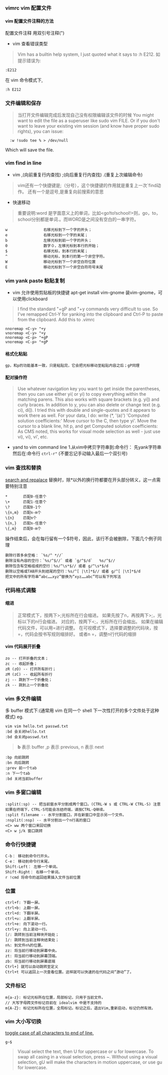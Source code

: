 ### vimrc vim 配置文件
#### vim 配置文件注释的方法
配置文件注释 用双引号注释(")

* vim 查看错误类型

> Vim has a builtin help system, I just quoted what it says to :h E212.
如提示错误为:
```
:E212
```
在 vim 命令模式下,
```
:h E212
```

### 文件编辑和保存
> 当打开文件编辑完成后发现自己没有权限编辑该文件的时候
> You might want to edit the file as a superuser like sudo vim FILE. Or if you don't want to leave your existing vim session (and know have proper sudo rights), you can issue:
```
  :w !sudo tee % > /dev/null
```
Which will save the file.


### vim find in line
* vim ,(向前重复行内查找) ;(向后重复行内查找)   .(重复上次编辑命令)
> vim还有一个快捷键是;（分号），这个快捷键的作用就是重复上一次`find动作。
> 还有一个是逗号,是重复向前搜索的意思

* 快速移动
> 重要说明:word 是字面意义上的单词，比如<go!to!school!>则，go，to，school分别都是单词.。而WORD是之间没有空白的一串字符。
```
w                右移光标到下一个字的开头；
e                右移光标到一个字的末尾；
b                左移光标到前一个字的开头；
0                数字０，左移光标到本行的开始；
$                右移光标，到本行的末尾；
^                移动光标，到本行的第一个非空字符。
W                移动光标到下一个非空白符位置
E                移动光标到下一个非空白符符号末尾
```

### vim yank paste 粘贴复制
* vim 允许使用剪贴板的快捷键
apt-get install vim-gnome 装vim-gnome，可以使用clickboard
> I find the standard "+gP and "+y commands very difficult to use. So I've remapped Ctrl-Y for yanking into the clipboard and Ctrl-P to paste from the clipboard. Add this to .vimrc
```
nnoremap <C-y> "+y
vnoremap <C-y> "+y
nnoremap <C-p> "+gP
vnoremap <C-p> "+gP
```

#### 格式化粘贴
```
gp，和p的功能基本一致，只是粘贴完，它会把光标移动至粘贴内容之后；gP同理
```

#### 配对操作符
> Use whatever navigation key you want to get inside the parentheses, then you can use either yi( or yi) to copy everything within the matching parens. This also works with square brackets (e.g. yi]) and curly braces. In addition to y, you can also delete or change text (e.g. ci), di]).
> I tried this with double and single-quotes and it appears to work there as well. For your data, I do:
write (*, '(a)') 'Computed solution coefficients:'
Move cursor to the C, then type yi'. Move the cursor to a blank line, hit p, and get
Computed solution coefficients:
As CMS noted, this works for visual mode selection as well - just use vi), vi}, vi', etc.


* yand to vim command line
1.从vim中拷贝字符串到:命令行：
先yank字符串
然后在:命令行 `ctrl-r"` (不要忘记手动输入最后一个双引号)



### vim 查找和替换
[search and repalace](http://vim.wikia.com/wiki/Search_and_replace)
替换时，除*以外的换行符都要在开头部分转义，这一点需要特别注意
```
*	    匹配0-任意个
\+	    匹配1-任意个
\?	    匹配0-1个
\{n,m}	匹配n-m个
\{n}	匹配n个
\{n,}	匹配n-任意个
\{,m}	匹配0-m个
```

操作结束后，会在每行留有一个$符号，因此，该行不会被删除，下面几个例子同理
```
删除行首多余空格： `%s/^ *//`
删除沒有內容的空行：`%s/^$//` 或者 `g/^$/d`   %s/^$//
删除包含有空格组成的空行：%s/^\s*$// 或者 g/^\s*$/d
删除以空格或TAB开头到结尾的空行：%s/^[ |\t]*$// 或者 g/^[ |\t]*$/d
把文中的所有字符串“abc……xyz”替换为“xyz……abc”可以有下列写法
```

### 代码格式调整
#### 缩进
> 正常模式下，按两下>;光标所在行会缩进。
如果先按了n，再按两下>;，光标以下的n行会缩进。
对应的，按两下<;，光标所在行会缩出。
如果在编辑代码文件，可以用=进行调整。
在可视模式下，选择要调整的代码块，按=，代码会按书写规则缩排好。
或者n =，调整n行代码的缩排

#### vim 代码展开折叠
```
zo -- 打开折叠的文本；
zc -- 收起折叠；
zR (zO) -- 打开所有折行；
zM (zC) -- 收起所有折行
zj -- 跳到下一个折叠处；
zk -- 跳到上一个折叠处
```


### vim 多文件编辑
多 buffer 模式下:(通常用 vim 在同一个 shell 下一次性打开的多个文件处于这种模式)
eg.
```
vim vim hello.txt passwd.txt
:bd 会关闭hello.txt
:bd 会关闭passwd.txt
```
> **b** 表示 buffer ,p 表示 previous, n 表示 next

```
:bp 向前跳转
:bn 向后跳转
:prev 前一个tab
:n 下一个tab
:bd 关闭当前buffer
```


### vim 多窗口编辑
```
:split(:sp) -- 把当前窗水平分割成两个窗口。(CTRL-W s 或 CTRL-W CTRL-S) 注意如果在终端下，CTRL-S可能会冻结终端，请按CTRL-Q继续。
:split filename -- 水平分割窗口，并在新窗口中显示另一个文件。
:nsplit(:nsp) -- 水平分割出一个n行高的窗口
<C> ww 两个窗口来回切换
<C> w j/k 窗口跳转
```
### 命令行快捷键
```
C-b： 移动到命令行开头。
C-e： 移动到命令行末尾。
Shift-Left： 左移一个单词。
Shift-Right： 右移一个单词。
r !cmd 将命令的返回结果插入文件当前位置
```

### 位置
```
ctrl+f: 下翻一屏。
ctrl+b: 上翻一屏。
ctrl+d: 下翻半屏。
ctrl+u: 上翻半屏。
ctrl+e: 向下滚动一行。
ctrl+y: 向上滚动一行。
[/: 跳转到当前注释块开始处；
]/: 跳转到当前注释块结束处；
n%: 到文件n%的位置。
zz: 将当前行移动到屏幕中央。
zt: 将当前行移动到屏幕顶端。
zb: 将当前行移动到屏幕底端
Ctrl+] 就可以自动跳转至定义
Ctrl+t 可以返回上一次查看位置。这样就可以快速的在代码之间“游动”了。
```

### 文件标记
```
m{a-z}: 标记光标所在位置，局部标记，只用于当前文件。
// 大写字母跨文件标记目前在 idealvim 中是不支持的
m{A-Z}: 标记光标所在位置，全局标记。标记之后，退出Vim,重新启动，标记仍然有效。
```



### vim 大小写切换
[toggle case of all characters to end of line.]( http://vim.wikia.com/wiki/Switching_case_of_characters)

```
g~$
```

> Visual select the text, then U for uppercase or u for lowercase.
To swap all casing in a visual selection, press ~.
Without using a visual selection, gU<motion> will make the characters in motion uppercase,
or use gu<motion> for lowercase.




